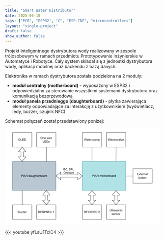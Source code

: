 ```yaml
---
title: "Smart Water Distributor"
date: 2025-06-10
tags: ["PCB", "ESP32", "C", "ESP-IDF", "microcontrollers"]
layout: "single-project"
draft: false
show_author: false
---
```


Projekt inteligentnego dystrybutora wody realizowany w zespole trójosobowym w ramach przedmiotu Prototypowanie Inżynierskie w Automatyce i Robotyce.
Cały system składał się z jednostki dystrybutora wody, aplikacji mobilnej oraz backendu z bazą danych.

Elektronika w ramach dystrybutora została podzielona na 2 moduły:
- **moduł centralny (motherboard)** - wyposażony w ESP32 i odpowiedzialny za sterowanie wszystkimi systemami dystrybutora oraz komunikacją bezprzewodową
- **moduł panela przednieggo (daughterboard)** - płytka zawierająca elementy odpowiadające za interakcję z użytkownikiem (wyświetlacz, ledy, buzzer, czujnik NFC)

Schemat połączeń został przedstawiony poniżej:

![](piar.drawio.png)


{{< youtube yfLsU1TclC4 >}}

    
